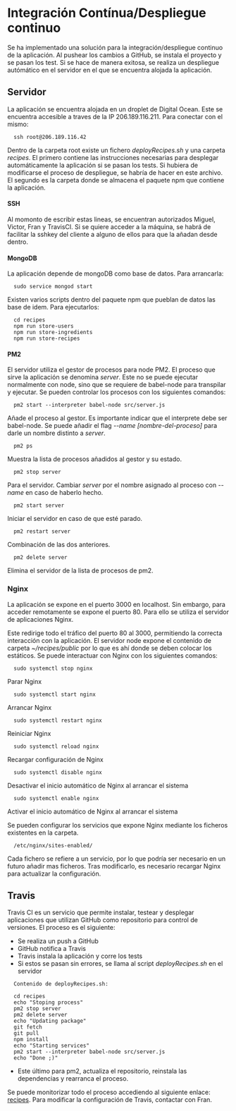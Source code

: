 
Integración Contínua/Despliegue continuo
=====

Se ha implementado una solución para la integración/despliegue continuo de la aplicación. Al pushear los cambios a GitHub, se instala el proyecto y se pasan los test.
Si se hace de manera exitosa, se realiza un despliegue autómático en el servidor en el que se encuentra alojada la aplicación.

## Servidor

La aplicación se encuentra alojada en un droplet de Digital Ocean. Este se encuentra accesible a traves de la IP 206.189.116.211. Para conectar con el mismo:

~~~~
  ssh root@206.189.116.42
~~~~

Dentro de la carpeta root existe un fichero *deployRecipes.sh* y una carpeta *recipes*. El primero contiene las instrucciones necesarias para desplegar automáticamente la aplicación si se pasan los tests. Si hubiera de modificarse el proceso de despliegue, se habría de hacer en este archivo. El segundo es la carpeta donde se almacena el paquete npm que contiene la aplicación.

#### SSH

Al momonto de escribir estas lineas, se encuentran autorizados Miguel, Victor, Fran y TravisCI. Si se quiere acceder a la máquina, se habrá de facilitar la sshkey del cliente a alguno de ellos para que la añadan desde dentro.

#### MongoDB

La aplicación depende de mongoDB como base de datos. Para arrancarla:

~~~~
  sudo service mongod start
~~~~

Existen varios scripts dentro del paquete npm que pueblan de datos las base de idem. Para ejecutarlos:

~~~~
  cd recipes
  npm run store-users
  npm run store-ingredients
  npm run store-recipes
~~~~


#### PM2

El servidor utiliza el gestor de procesos para node PM2. El proceso que sirve la aplicación se denomina *server*. Este no se puede ejecutar normalmente con node, sino que se requiere de babel-node para transpilar y ejecutar. Se pueden controlar los procesos con los siguientes comandos:

~~~~
  pm2 start --interpreter babel-node src/server.js
~~~~

Añade el proceso al gestor. Es importante indicar que el interprete debe ser babel-node. Se puede añadir el flag *--name [nombre-del-proceso]* para darle un nombre distinto a *server*.

~~~~
  pm2 ps
~~~~

Muestra la lista de procesos añadidos al gestor y su estado.

~~~~
  pm2 stop server
~~~~

Para el servidor. Cambiar *server* por el nombre asignado al proceso con *--name* en caso de haberlo hecho.

~~~~
  pm2 start server
~~~~

Iniciar el servidor en caso de que esté parado.

~~~~
  pm2 restart server
~~~~

Combinación de las dos anteriores.

~~~~
  pm2 delete server
~~~~

Elimina el servidor de la lista de procesos de pm2.

### Nginx

La aplicación se expone en el puerto 3000 en localhost. Sin embargo, para acceder remotamente se expone el puerto 80. Para ello se utiliza el servidor de aplicaciones Nginx.

Este redirige todo el tráfico del puerto 80 al 3000, permitiendo la correcta interacción con la aplicación. El servidor node expone el contenido de carpeta *~/recipes/public* por lo que es ahí donde se deben colocar los estáticos. Se puede interactuar con Nginx con los siguientes comandos:

~~~~
  sudo systemctl stop nginx
~~~~
Parar Nginx
~~~~
  sudo systemctl start nginx
~~~~
Arrancar Nginx
~~~~
  sudo systemctl restart nginx
~~~~
Reiniciar Nginx
~~~~
  sudo systemctl reload nginx
~~~~
Recargar configuración de Nginx
~~~~
  sudo systemctl disable nginx
~~~~
Desactivar el inicio automático de Nginx al arrancar el sistema
~~~~
  sudo systemctl enable nginx
~~~~
Activar el inicio automático de Nginx al arrancar el sistema

Se pueden configurar los servicios que expone Nginx mediante los ficheros existentes en la carpeta.

~~~~
  /etc/nginx/sites-enabled/
~~~~

Cada fichero se refiere a un servicio, por lo que podría ser necesario en un futuro añadir mas ficheros. Tras modificarlo, es necesario recargar Nginx para actualizar la configuración.

## Travis

Travis CI es un servicio que permite instalar, testear y desplegar aplicaciones que utilizan GitHub como repositorio para control de versiones. El proceso es el siguiente:

- Se realiza un push a GitHub
- GitHub notifica a Travis
- Travis instala la aplicación y corre los tests
- Si estos se pasan sin errores, se llama al script *deployRecipes.sh* en el servidor

~~~~
  Contenido de deployRecipes.sh:

  cd recipes
  echo "Stoping process"
  pm2 stop server
  pm2 delete server
  echo "Updating package"
  git fetch
  git pull
  npm install
  echo "Starting services"
  pm2 start --interpreter babel-node src/server.js
  echo "Done ;)"
~~~~


- Este último para pm2, actualiza el repositorio, reinstala las dependencias y rearranca el proceso.

Se puede monitorizar todo el proceso accediendo al siguiente enlace: [recipes](https://travis-ci.org/redradix/recipes). Para modificar la configuración de Travis, contactar con Fran.